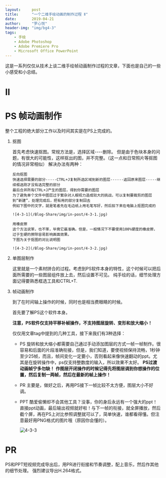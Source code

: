 ```yaml
---
layout:     post
title:      "一个二维手绘动画的制作过程 Ⅱ"
date:       2019-04-21
author:     "罗心悦"
header-img: "img/bg4-3"
tags:
    - 手绘
    - Adobe Photoshop
    - Adobe Premiere Pro
    - Microsoft Office PowerPoint
---
```


这是一系列仅仅从技术上谈二维手绘帧动画制作过程的文章，下面也是自己的一些小感受和小总结。


#  Ⅱ


# PS 帧动画制作

整个工程的绝大部分工作以及时间其实是在PS上完成的。

1. 抠图

   首先考虑快速抠图。常规方法是，选择区域----删除。
   但是由于色块本身的问题，有很大的可能性，这样抠出的图，并不完整。（这一点和日常照片等抠图的情况非常相似）
   解决办法有两种：
       
       反向抠图
       快速选择需要的部分-----CTRL+J复制所选区域到新的图层------返回原来图层-----继续框选刚才没有选完整的部分
       最后合并所有CTRL+J产生的图层，得到你需要的图层
       为了避免单个文件中图层过于繁杂对人眼视力造成较大的挑战，可以复制要裁剪的图层到“新建”，处理完成后，把有用的部分复制回去
       例如下图中的文字，就是笔者先在毛边纸上用毛笔写好，然后拍下来在电脑上抠图完成的

       ![4-3-1](/Blog-Share/img/in-post/4-3-1.jpg)

       用橡皮擦
       这个方法说笨，也不笨，毕竟它最准确。但是，一般情况下不要使用100%硬度的橡皮擦，过于生硬的擦除容易影响画面效果。
       下图为关于抠图的对比说明图

       ![4-3-2](/Blog-Share/img/in-post/4-3-2.jpg)


2. 单图层制作

    这里就是一个素材拼合的过程。考虑到PS软件本身的特性，这个时候可以把后面所需要的一些图层组件放上去，然后设置不可见。
    纯手绘的话，细节处理方面记得要熟悉框选工具和CTRL+T.

3. 帧动画制作

    到了在时间轴上操作的时候，同时也是相当费眼睛的时候。

    首先要了解PS这个软件本身。

    **注意，PS软件仅支持平移补帧操作，不支持图层旋转、变形和放大缩小！**

    仅仅用文章tag中提到的几种工具，接下来我们有3种选择：
    - PS
      旋转和放大缩小都需要自己通过手动添加图层的方式一帧一帧制作。很容易和后面的片段准确衔接，但是，我们知道，要使视频保持流畅，1秒钟至少25帧，而且，帧间变化一定要小，否则看起来像快速翻动的ppt。尤其是在旋转操作中，ps仅支持整数度的输入，所以效果不太好。
      **PS过渡动画帧宁多勿缺！**
      **作图层开闭操作的时候记得先将图层调到你想操作的位置，然后复制一两帧，然后在最新的帧上操作！**

    - PR
      主要是，做好之后，再用PS接下一帧比较不太方便，图层大小不好调。
    - PPT
      酷爱偷懒却不会其他工具？没事，你的身后永远有一个强大的ppt！直接ppt动画，最后输出视频就好啦！与下一帧的衔接，就全屏播放，然后截个屏，再在PS上对比参照调整就可以了，简单快速，谁都看得懂。但注意最好用PNG格式的图片哦（原因你会懂的）。

      ![4-3-3](/Blog-Share/img/in-post/4-3-3.jpg)

# PR

PS和PPT短视频完成导出后，用PR进行衔接和节奏调整，配上音乐，然后作其他的细节处理。
强烈建议导出H.264格式。